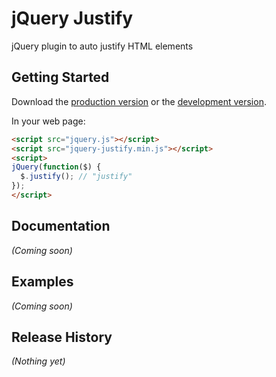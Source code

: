 # jQuery Justify

jQuery plugin to auto justify HTML elements

## Getting Started
Download the [production version][min] or the [development version][max].

[min]: https://raw.github.com/hhelwich/jquery-justify/gh-pages/js/jquery-justify.min.js
[max]: https://raw.github.com/hhelwich/jquery-justify/master/src/jquery-justify.js

In your web page:

```html
<script src="jquery.js"></script>
<script src="jquery-justify.min.js"></script>
<script>
jQuery(function($) {
  $.justify(); // "justify"
});
</script>
```

## Documentation
_(Coming soon)_

## Examples
_(Coming soon)_

## Release History
_(Nothing yet)_
